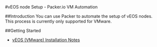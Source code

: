 #vEOS node Setup - Packer.io VM Automation

##Introduction
You can use Packer to automate the setup of vEOS nodes.  This process is currently only supported for VMware.


##Getting Started

 * [vEOS (VMware) Installation Notes](https://github.com/arista-eosplus/packer-veos/blob/master/README.md)
